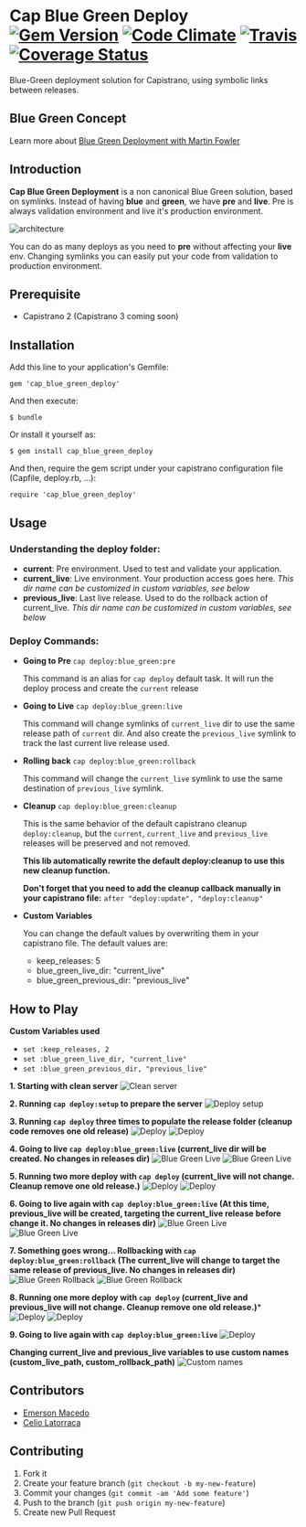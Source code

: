 # Cap Blue Green Deploy [![Gem Version](https://badge.fury.io/rb/cap_blue_green_deploy.svg)](http://badge.fury.io/rb/cap_blue_green_deploy) [![Code Climate](https://codeclimate.com/github/rafaelbiriba/cap_blue_green_deploy/badges/gpa.svg)](https://codeclimate.com/github/rafaelbiriba/cap_blue_green_deploy) [![Travis](https://api.travis-ci.org/rafaelbiriba/cap_blue_green_deploy.svg?branch=master)](https://travis-ci.org/rafaelbiriba/cap_blue_green_deploy) [![Coverage Status](https://coveralls.io/repos/rafaelbiriba/cap_blue_green_deploy/badge.png?branch=master)](https://coveralls.io/r/rafaelbiriba/cap_blue_green_deploy?branch=master)

Blue-Green deployment solution for Capistrano, using symbolic links between releases.

## Blue Green Concept

Learn more about
[Blue Green Deployment with Martin Fowler](http://martinfowler.com/bliki/BlueGreenDeployment.html)

## Introduction

**Cap Blue Green Deployment** is a non canonical Blue Green solution, based on symlinks. Instead of having **blue** and **green**, we have **pre** and **live**. Pre is always validation environment and live it's  production environment.

![architecture](https://raw.githubusercontent.com/rafaelbiriba/cap_blue_green_deploy/master/docs/architecture.png)

You can do as many deploys as you need to **pre** without affecting your **live** env. Changing symlinks you can easily put your code from validation to production environment.

## Prerequisite

  - Capistrano 2 (Capistrano 3 coming soon)

## Installation

Add this line to your application's Gemfile:

    gem 'cap_blue_green_deploy'

And then execute:

    $ bundle

Or install it yourself as:

    $ gem install cap_blue_green_deploy

And then, require the gem script under your capistrano configuration file (Capfile, deploy.rb, ...):

    require 'cap_blue_green_deploy'

## Usage

### Understanding the deploy folder:

  - **current**: Pre environment. Used to test and validate your application.
  - **current_live**: Live environment. Your production access goes here. *This dir name can be customized in custom variables, see below*
  - **previous_live**: Last live release. Used to do the rollback action of current_live. *This dir name can be customized in custom variables, see below*

### Deploy Commands:

* **Going to Pre** `cap deploy:blue_green:pre`

  This command is an alias for `cap deploy` default task. It will run the deploy process and create the `current` release

* **Going to Live** `cap deploy:blue_green:live`

  This command will change symlinks of `current_live` dir to use the same release path of `current` dir. And also create the `previous_live` symlink to track the last current live release used.

* **Rolling back** `cap deploy:blue_green:rollback`

  This command will change the `current_live` symlink to use the same destination of `previous_live` symlink.

* **Cleanup** `cap deploy:blue_green:cleanup`

  This is the same behavior of the default capistrano cleanup `deploy:cleanup`, but the `current`, `current_live` and `previous_live` releases will be preserved and not removed.

  **This lib automatically rewrite the default deploy:cleanup to use this new cleanup function.**

  **Don't forget that you need to add the cleanup callback manually in your capistrano file:** `after "deploy:update", "deploy:cleanup"`

* **Custom Variables**

  You can change the default values by overwriting them in your capistrano file. The default values are:
  - keep_releases: 5
  - blue_green_live_dir: "current_live"
  - blue_green_previous_dir: "previous_live"

## How to Play
**Custom Variables used**
- `set :keep_releases, 2`
- `set :blue_green_live_dir, "current_live"`
- `set :blue_green_previous_dir, "previous_live"`

**1. Starting with clean server**
![Clean server](https://raw.githubusercontent.com/rafaelbiriba/cap_blue_green_deploy/master/docs/1.server_clean.png)

**2. Running `cap deploy:setup` to prepare the server**
![Deploy setup](https://raw.githubusercontent.com/rafaelbiriba/cap_blue_green_deploy/master/docs/2.deploy_setup.png)

**3. Running `cap deploy` three times to populate the release folder (cleanup code removes one old release)**
![Deploy](https://raw.githubusercontent.com/rafaelbiriba/cap_blue_green_deploy/master/docs/3.1.releases.three_deploys.png)
![Deploy](https://raw.githubusercontent.com/rafaelbiriba/cap_blue_green_deploy/master/docs/3.2.three_deploys.png)

**4. Going to live `cap deploy:blue_green:live` (current_live dir will be created. No changes in releases dir)**
![Blue Green Live](https://raw.githubusercontent.com/rafaelbiriba/cap_blue_green_deploy/master/docs/4.1.releases.deploy_blue_green_live.png)
![Blue Green Live](https://raw.githubusercontent.com/rafaelbiriba/cap_blue_green_deploy/master/docs/4.2.deploy_blue_green_live.png)

**5. Running two more deploy with `cap deploy` (current_live will not change. Cleanup remove one old release.)**
![Deploy](https://raw.githubusercontent.com/rafaelbiriba/cap_blue_green_deploy/master/docs/5.1.releases.two_deploy.png)
![Deploy](https://raw.githubusercontent.com/rafaelbiriba/cap_blue_green_deploy/master/docs/5.2.two_deploy.png)

**6. Going to live again with `cap deploy:blue_green:live` (At this time, previous_live will be created, targeting the current_live release before change it. No changes in releases dir)**
![Blue Green Live](https://raw.githubusercontent.com/rafaelbiriba/cap_blue_green_deploy/master/docs/6.1.releases.deploy_blue_green_live.png)
![Blue Green Live](https://raw.githubusercontent.com/rafaelbiriba/cap_blue_green_deploy/master/docs/6.2.deploy_blue_green_live.png)

**7. Something goes wrong... Rollbacking with `cap deploy:blue_green:rollback` (The current_live will change to target the same release of previous_live. No changes in releases dir)**
![Blue Green Rollback](https://raw.githubusercontent.com/rafaelbiriba/cap_blue_green_deploy/master/docs/7.1.releases.deploy_blue_green_rollback.png)
![Blue Green Rollback](https://raw.githubusercontent.com/rafaelbiriba/cap_blue_green_deploy/master/docs/7.2.deploy_blue_green_rollback.png)

**8. Running one more deploy with `cap deploy` (current_live and previous_live will not change. Cleanup remove one old release.)***
![Deploy](https://raw.githubusercontent.com/rafaelbiriba/cap_blue_green_deploy/master/docs/8.1.releases.one_deploy.png)
![Deploy](https://raw.githubusercontent.com/rafaelbiriba/cap_blue_green_deploy/master/docs/8.2.one_deploy.png)

**9. Going to live again with `cap deploy:blue_green:live`**
![Deploy](https://raw.githubusercontent.com/rafaelbiriba/cap_blue_green_deploy/master/docs/9.1.deploy_blue_green_live.png)

**Changing current_live and previous_live variables to use custom names (custom_live_path, custom_rollback_path)**
![Custom names](https://raw.githubusercontent.com/rafaelbiriba/cap_blue_green_deploy/master/docs/custom_variables.png)

## Contributors

- [Emerson Macedo](https://github.com/emerleite)
- [Celio Latorraca](https://github.com/celiofonseca)

## Contributing

1. Fork it
2. Create your feature branch (`git checkout -b my-new-feature`)
3. Commit your changes (`git commit -am 'Add some feature'`)
4. Push to the branch (`git push origin my-new-feature`)
5. Create new Pull Request
